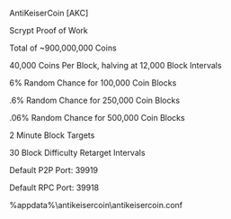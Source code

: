 AntiKeiserCoin [AKC]

Scrypt Proof of Work

Total of ~900,000,000 Coins

40,000 Coins Per Block, halving at 12,000 Block Intervals

6% Random Chance for 100,000 Coin Blocks

.6% Random Chance for 250,000 Coin Blocks

.06% Random Chance for 500,000 Coin Blocks

2 Minute Block Targets

30 Block Difficulty Retarget Intervals

Default P2P Port: 39919

Default RPC Port: 39918

%appdata%\antikeisercoin\antikeisercoin.conf